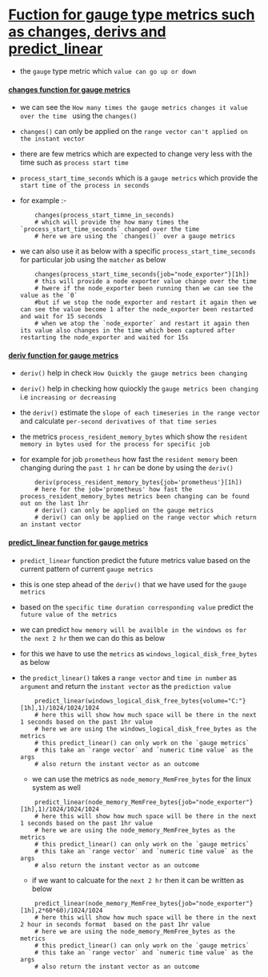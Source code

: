 # <ins> Fuction for gauge type metrics such as changes, derivs and predict_linear  </ins> #

- the `gauge` type metric which `value can go up or down `

#### <ins> changes function for gauge metrics </ins> ####

- we can see the `How many times the gauge metrics changes it value over the time ` using the `changes()`

- `changes()` can only be applied on the `range vector can't applied on the instant vector`

- there are few metrics which are expected to change very less with the time such as `process start time`

- `process_start_time_seconds` which is a `gauge metrics` which provide the `start time of the process in seconds`

- for example :-

    ```
        changes(process_start_timne_in_seconds)
        # which will provide the how many times the `process_start_time_seconds` changed over the time 
        # here we are using the `changes()` over a gauge metrics

    ```

- we can also use it as below with a specific `process_start_time_seconds` for particular job using the `matcher` as below 

    ```
        changes(process_start_time_seconds{job="node_exporter"}[1h])
        # this will provide a node exporter value change over the time 
        # hwere if the node_exporter been running then we can see the value as the `0`
        #but if we stop the node_exporter and restart it again then we can see the value become 1 after the node_exporter been restarted and wait for 15 seconds
        # when we atop the `node_exporter` and restart it again then its value also changes in the time which been captured after restarting the node_exporter and waited for 15s 

    ```

#### <ins> deriv function for gauge metrics </ins> ####

- `deriv()` help in check `How Quickly the gauge metrics been changing `

- `deriv()` help in checking how quiockly the `gauge metrics been changing ` i.e `increasing or decreasing`

- the `deriv()` estimate the `slope of each timeseries in the range vector ` and calculate `per-second derivatives of that time series `

- the metrics `process_resident_memory_bytes` which show the `resident memory in bytes used for the process for specific job`

- for example for job `prometheus` how fast the `resident memory` been changing during the `past 1 hr` can be done by using the `deriv()`

    ```
        deriv(process_resident_memory_bytes{job='prometheus'}[1h])
        # here for the job='prometheus' how fast the process_resident_memory_bytes metrics been changing can be found out on the last 1hr 
        # deriv() can only be applied on the gauge metrics 
        # deriv() can only be applied on the range vector which return an instant vector 

    ```


#### <ins> predict_linear function for gauge metrics </ins> ####

- `predict_linear` function predict the future metrics value based on the current pattern of current `gauge metrics`

- this is one step ahead of the `deriv()` that we have used for the `gauge metrics`

- based on the `specific time duration corresponding value` predict the `future value of the metrics `

- we can predict `how memory will be availble in the windows os for the next 2 hr` then we can do this as below 

- for this we have to use the `metrics` as `windows_logical_disk_free_bytes` as below 

- the `predict_linear()` takes a `range vector` and `time in number` as `argument` and return the `instant vector` as the `prediction value `



    ```
        predict_linear(windows_logical_disk_free_bytes{volume="C:"}[1h],1)/1024/1024/1024
        # here this will show how much space will be there in the next 1 seconds based on the past 1hr value 
        # here we are using the windows_logical_disk_free_bytes as the metrics 
        # this predict_linear() can only work on the `gauge metrics`
        # this take an `range vector` and `numeric time value` as the args
        # also return the instant vector as an outcome

    ```
    - we can use the metrics as `node_memory_MemFree_bytes` for the linux system as well

    ```
        predict_linear(node_memory_MemFree_bytes{job="node_exporter"}[1h],1)/1024/1024/1024
        # here this will show how much space will be there in the next 1 seconds based on the past 1hr value 
        # here we are using the node_memory_MemFree_bytes as the metrics 
        # this predict_linear() can only work on the `gauge metrics`
        # this take an `range vector` and `numeric time value` as the args
        # also return the instant vector as an outcome

    ```

    - if we want to calcuate for the `next 2 hr` then it can be written as below

    ```
        predict_linear(node_memory_MemFree_bytes{job="node_exporter"}[1h],2*60*60)/1024/1024
        # here this will show how much space will be there in the next 2 hour in seconds format  based on the past 1hr value 
        # here we are using the node_memory_MemFree_bytes as the metrics 
        # this predict_linear() can only work on the `gauge metrics`
        # this take an `range vector` and `numeric time value` as the args
        # also return the instant vector as an outcome

    ```



    

